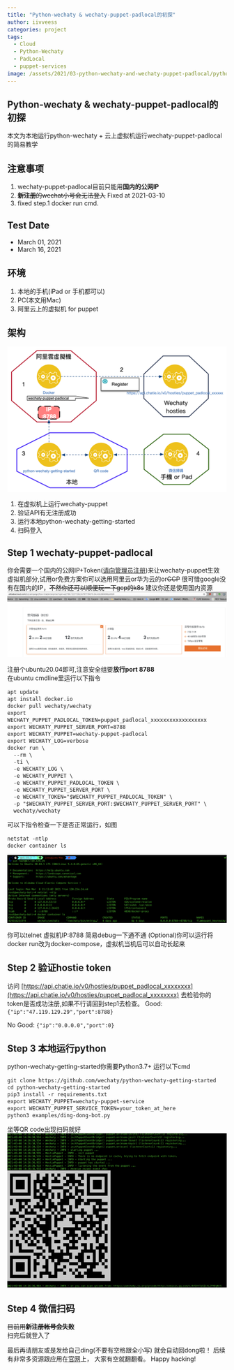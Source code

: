 ```yaml
---
title: "Python-wechaty & wechaty-puppet-padlocal的初探"
author: iivveess
categories: project
tags:
  - Cloud
  - Python-Wechaty
  - PadLocal
  - puppet-services
image: /assets/2021/03-python-wechaty-and-wechaty-puppet-padlocal/python-wechaty-logo9.png
---
```


## Python-wechaty & wechaty-puppet-padlocal的初探 ##

本文为本地运行python-wechaty + 云上虚拟机运行wechaty-puppet-padlocal的简易教学

## 注意事项 ##

1. wechaty-puppet-padlocal目前只能用**国内的公网IP**
2. ~~**新注册**的wechat小号会无法登入~~ Fixed at 2021-03-10
3. fixed step.1 docker run cmd.

## Test Date ##

* March 01, 2021
* March 16, 2021

## 环境 ##

1. 本地的手机(iPad or 手机都可以)
2. PC(本文用Mac)
3. 阿里云上的虚拟机 for puppet

## 架构 ##

![Arch]

1. 在虚拟机上运行wechaty-puppet
2. 验证API有无注册成功
3. 运行本地python-wechaty-getting-started
4. 扫码登入

## Step 1 wechaty-puppet-padlocal ##

你会需要一个国内的公网IP+Token([请向管理员注册](https://wechaty.js.org/docs/puppet-services/#1-free-token-short-term))来让wechaty-puppet生效
虚拟机部分,试用or免费方案你可以选用阿里云or华为云的or~~GCP~~
很可惜google没有在国内的IP，~~不然你还可以顺便玩一下gcp的k8s~~
建议你还是使用国内资源
![cloud]

注册个ubuntu20.04即可,注意安全组要**放行port 8788**  
在ubuntu cmdline里运行以下指令

``` shell
apt update
apt install docker.io
docker pull wechaty/wechaty
export WECHATY_PUPPET_PADLOCAL_TOKEN=puppet_padlocal_xxxxxxxxxxxxxxxxxx
export WECHATY_PUPPET_SERVER_PORT=8788
export WECHATY_PUPPET=wechaty-puppet-padlocal
export WECHATY_LOG=verbose
docker run \
  --rm \
  -ti \
  -e WECHATY_LOG \
  -e WECHATY_PUPPET \
  -e WECHATY_PUPPET_PADLOCAL_TOKEN \
  -e WECHATY_PUPPET_SERVER_PORT \
  -e WECHATY_TOKEN="$WECHATY_PUPPET_PADLOCAL_TOKEN" \
  -p "$WECHATY_PUPPET_SERVER_PORT:$WECHATY_PUPPET_SERVER_PORT" \
  wechaty/wechaty
```

可以下指令检查一下是否正常运行，如图

``` shell
netstat -ntlp
docker container ls
```

![testing]

你可以telnet 虚拟机IP:8788 简易debug一下通不通
(Optional)你可以运行将docker run改为docker-compose，虚拟机当机后可以自动长起来

## Step 2 验证hostie token ##

访问
[https://api.chatie.io/v0/hosties/puppet_padlocal_xxxxxxxx](https://api.chatie.io/v0/hosties/puppet_padlocal_xxxxxxxx)
去检验你的token是否成功注册,如果不行请回到step1去检查。
Good:
`{"ip":"47.119.129.29","port":8788}`

No Good:
`{"ip":"0.0.0.0","port":0}`

## Step 3 本地运行python ##

python-wechaty-getting-started你需要Python3.7+
运行以下cmd

``` shell
git clone https://github.com/wechaty/python-wechaty-getting-started
cd python-wechaty-getting-started
pip3 install -r requirements.txt
export WECHATY_PUPPET=wechaty-puppet-service
export WECHATY_PUPPET_SERVICE_TOKEN=your_token_at_here
python3 examples/ding-dong-bot.py
```

 坐等QR code出现扫码就好
![qrcode]

## Step 4 微信扫码 ##

~~目前用**新注册帐号会失败**~~  
扫完后就登入了

最后再请朋友或是发给自己ding(不要有空格跟全小写)
就会自动回dong啦！
后续有非常多资源跟应用在[官网](https://wechaty.js.org/blog/)上，
大家有空就翻翻看。
Happy hacking!

[Arch]: /assets/2021/03-python-wechaty-and-wechaty-puppet-padlocal/arch.png
[cloud]: /assets/2021/03-python-wechaty-and-wechaty-puppet-padlocal/cloud-virtual-machine.png
[qrcode]: /assets/2021/03-python-wechaty-and-wechaty-puppet-padlocal/qrcode.png
[testing]: /assets/2021/03-python-wechaty-and-wechaty-puppet-padlocal/testing.png
